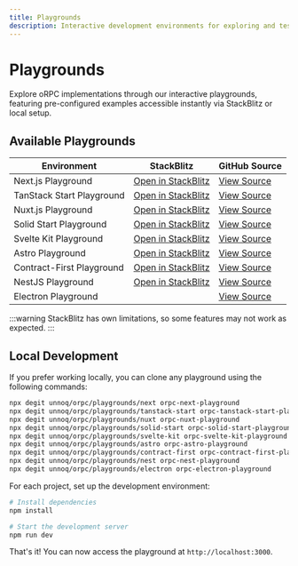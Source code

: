 ```yaml
---
title: Playgrounds
description: Interactive development environments for exploring and testing oRPC functionality.
---
```


# Playgrounds

Explore oRPC implementations through our interactive playgrounds,
featuring pre-configured examples accessible instantly via StackBlitz or local setup.

## Available Playgrounds

| Environment               | StackBlitz                                                                                          | GitHub Source                                                                     |
| ------------------------- | --------------------------------------------------------------------------------------------------- | --------------------------------------------------------------------------------- |
| Next.js Playground        | [Open in StackBlitz](https://stackblitz.com/github/unnoq/orpc/tree/main/playgrounds/next)           | [View Source](https://github.com/unnoq/orpc/tree/main/playgrounds/next)           |
| TanStack Start Playground | [Open in StackBlitz](https://stackblitz.com/github/unnoq/orpc/tree/main/playgrounds/tanstack-start) | [View Source](https://github.com/unnoq/orpc/tree/main/playgrounds/tanstack-start) |
| Nuxt.js Playground        | [Open in StackBlitz](https://stackblitz.com/github/unnoq/orpc/tree/main/playgrounds/nuxt)           | [View Source](https://github.com/unnoq/orpc/tree/main/playgrounds/nuxt)           |
| Solid Start Playground    | [Open in StackBlitz](https://stackblitz.com/github/unnoq/orpc/tree/main/playgrounds/solid-start)    | [View Source](https://github.com/unnoq/orpc/tree/main/playgrounds/solid-start)    |
| Svelte Kit Playground     | [Open in StackBlitz](https://stackblitz.com/github/unnoq/orpc/tree/main/playgrounds/svelte-kit)     | [View Source](https://github.com/unnoq/orpc/tree/main/playgrounds/svelte-kit)     |
| Astro Playground          | [Open in StackBlitz](https://stackblitz.com/github/unnoq/orpc/tree/main/playgrounds/astro)          | [View Source](https://github.com/unnoq/orpc/tree/main/playgrounds/astro)          |
| Contract-First Playground | [Open in StackBlitz](https://stackblitz.com/github/unnoq/orpc/tree/main/playgrounds/contract-first) | [View Source](https://github.com/unnoq/orpc/tree/main/playgrounds/contract-first) |
| NestJS Playground         | [Open in StackBlitz](https://stackblitz.com/github/unnoq/orpc/tree/main/playgrounds/nest)           | [View Source](https://github.com/unnoq/orpc/tree/main/playgrounds/nest)           |
| Electron Playground       |                                                                                                     | [View Source](https://github.com/unnoq/orpc/tree/main/playgrounds/electron)       |

:::warning
StackBlitz has own limitations, so some features may not work as expected.
:::

## Local Development

If you prefer working locally, you can clone any playground using the following commands:

```bash
npx degit unnoq/orpc/playgrounds/next orpc-next-playground
npx degit unnoq/orpc/playgrounds/tanstack-start orpc-tanstack-start-playground
npx degit unnoq/orpc/playgrounds/nuxt orpc-nuxt-playground
npx degit unnoq/orpc/playgrounds/solid-start orpc-solid-start-playground
npx degit unnoq/orpc/playgrounds/svelte-kit orpc-svelte-kit-playground
npx degit unnoq/orpc/playgrounds/astro orpc-astro-playground
npx degit unnoq/orpc/playgrounds/contract-first orpc-contract-first-playground
npx degit unnoq/orpc/playgrounds/nest orpc-nest-playground
npx degit unnoq/orpc/playgrounds/electron orpc-electron-playground
```

For each project, set up the development environment:

```bash
# Install dependencies
npm install

# Start the development server
npm run dev
```

That's it! You can now access the playground at `http://localhost:3000`.
